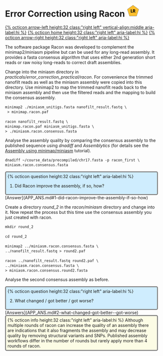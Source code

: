 # Error Correction using Racon <img src="figures/LR.png" height="40px">

[{% octicon arrow-left height:32 class:"right left" vertical-align:middle aria-label:hi %}](ECR.md) [{% octicon home height:32 class:"right left" aria-label:hi %}](index.md) [{% octicon arrow-right height:32 class:"right left" aria-label:hi %}](ECR_MI.md)

The software package Racon was developed to complement the minimap2/miniasm pipeline but can be used for any long-read assembly. It provides a fasta consensus algorithm that uses either 2nd generation short reads or raw noisy long-reads to correct draft assemblies.

Change into the miniasm directory in *practicals/error_correction_practical/racon*. For convenience the trimmed nanofilt reads as well as the miniasm assembly were copied into this directory. Use minimap2 to map the trimmed nanofilt reads back to the miniasm assembly and then use the filtered reads and the mapping to build the consensus assembly.

```
minimap2 ./miniasm_unitigs.fasta nanofilt_result.fastq \
 > minimap.racon.paf

racon nanofilt_result.fastq \
minimap.racon.paf miniasm_unitigs.fasta \ 
> ./miniasm.racon.consensus.fasta
```

Analyse the assembly quality by comparing the consensus assembly to the published sequence using *dnadiff* and *Assemblytics* (for details see the [Assembly using minimap/miniasm](ASS_M.md) tutorial).

```
dnadiff ~/course_data/precompiled/chr17.fasta -p racon_first \
miniasm.racon.consensus.fasta
```

<div style="background-color:#cfedfe;border-radius:5px;border-style:solid;border-color:gray;padding:5px">
  {% octicon question height:32 class:"right left" aria-label:hi %} 
  <ol>
    <li>Did Racon improve the assembly, if so, how?</li>
  </ol>
</div>
[Answer](APP_ANS.md#1-did-racon-improve-the-assembly-if-so-how)

Create a directory *round_2* in the *racon/miniasm* directory and change into it. Now repeat the process but this time use the consensus assembly you just created with racon.

```
mkdir round_2

cd round_2

minimap2 ../miniasm.racon.consensus.fasta \
../nanofilt_result.fastq > round2.paf

racon ../nanofilt_result.fastq round2.paf \
../miniasm.racon.consensus.fasta \
> miniasm.racon.consensus.round2.fasta 
```

Analyse the second consensus assembly as before.


<div style="background-color:#cfedfe;border-radius:5px;border-style:solid;border-color:gray;padding:5px">
  {% octicon question height:32 class:"right left" aria-label:hi %} 
  <ol start="2">
    <li>What changed / got better / got worse?</li>
  </ol>
</div>
[Answers](APP_ANS.md#2-what-changed-got-better--got-worse)

<br>

<div style="background-color:#fcfce5;border-radius:5px;border-style:solid;border-color:gray;padding:5px">
  {% octicon info height:32 class:"right left" aria-label:hi %} 
  Although multiple rounds of racon can increase the quality of an assembly there are indications that it also fragments the assembly and may decrease quality by removing structural variants and SNPs. Published assembly workflows differ in the number of rounds but rarely apply more than 4 rounds of racon.
</div>




